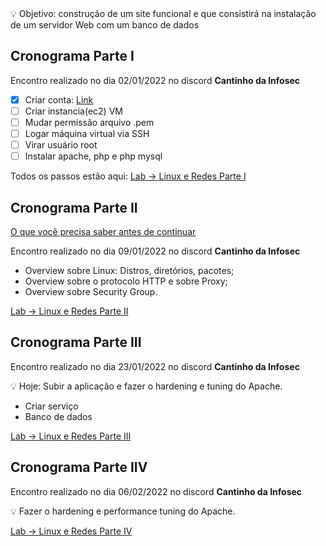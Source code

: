 
<aside>
💡  Objetivo: construção de um site funcional e que consistirá na instalação de um servidor Web com um banco de dados

</aside>

## Cronograma Parte I

Encontro realizado no dia 02/01/2022 no discord **Cantinho da Infosec**

- [x]  Criar conta: [Link](https://portal.aws.amazon.com/billing/signup#/start/email)
- [ ]  Criar instancia(ec2) VM
- [ ]  Mudar permissão arquivo .pem
- [ ]  Logar máquina virtual via SSH
- [ ]  Virar usuário root
- [ ]  Instalar apache, php e php mysql

Todos os passos estão aqui: [Lab → Linux e Redes Parte I](https://denim-flight-0a6.notion.site/Lab-Linux-e-Redes-f79242e6db3b4a6184e9e413c0956b35)

## Cronograma Parte II

[O que você precisa saber antes de continuar](https://denim-flight-0a6.notion.site/Lab-Linux-e-Redes-Parte-II-pre-estudo-129f5e1c738240b6bc4ff4dc1e8cf047)

Encontro realizado no dia 09/01/2022 no discord **Cantinho da Infosec**

- Overview sobre Linux: Distros, diretórios, pacotes;
- Overview sobre o protocolo HTTP e sobre Proxy;
- Overview sobre Security Group.

[Lab → Linux e Redes Parte II](https://denim-flight-0a6.notion.site/Lab-Linux-e-Redes-Parte-II-d4071a0967d243ffa0d8106e22ba6321)

## Cronograma Parte III
Encontro realizado no dia 23/01/2022 no discord **Cantinho da Infosec**

💡 Hoje: Subir a aplicação e fazer o hardening e tuning do Apache.

- Criar serviço
- Banco de dados

[Lab → Linux e Redes Parte III](https://denim-flight-0a6.notion.site/Lab-Linux-e-Redes-Parte-III-e820a9470b6b4a30ae17c6fadcf6c7c0)

## Cronograma Parte IIV
Encontro realizado no dia 06/02/2022 no discord **Cantinho da Infosec**

💡 Fazer o hardening e performance tuning do Apache.

[Lab → Linux e Redes Parte IV](https://denim-flight-0a6.notion.site/Lab-Linux-e-Redes-Parte-IV-fd7dde5a04ce4c5793dd318c93c7445a)